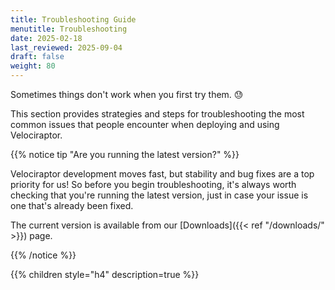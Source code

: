 ```yaml
---
title: Troubleshooting Guide
menutitle: Troubleshooting
date: 2025-02-18
last_reviewed: 2025-09-04
draft: false
weight: 80
---
```


Sometimes things don't work when you first try them. 😓

This section provides strategies and steps for troubleshooting the most common
issues that people encounter when deploying and using Velociraptor.

{{% notice tip "Are you running the latest version?" %}}

Velociraptor development moves fast, but stability and bug fixes are a top
priority for us! So before you begin troubleshooting, it's always worth checking
that you're running the latest version, just in case your issue is one that's
already been fixed.

The current version is available from our
[Downloads]({{< ref "/downloads/" >}}) page.

{{% /notice %}}

{{% children style="h4" description=true %}}

